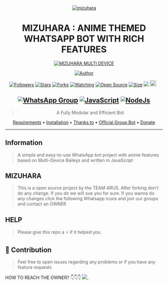 <div align="center">
<a href="https://telegra.ph/file/485d99165388e3e42be7c.jpg"><img src="https://telegra.ph/file/485d99165388e3e42be7c.jpg" alt="mizuhara" border="0"></a>

# **MIZUHARA : ANIME THEMED WHATSAPP BOT WITH RICH FEATURES**

</p>
<p align="center">
<a href="#"><img title="MIZUHARA MULTI DEVICE" src="https://img.shields.io/badge/MIZUHARA MULTI DEVICE-green?colorA=%23ff0000&colorB=%23017e40&style=for-the-badge"></a>
</p>
<p align="center">
<a href="https://github.com/pratyush4932"><img title="Author" src="https://img.shields.io/badge/Author-Pratyush-red.svg?style=for-the-badge&logo=github"></a>
</p>
<p align="center">
<a href="https://github.com/pratyush4932/followers"><img title="Followers" src="https://img.shields.io/github/followers/pratyush4932?color=red&style=flat-square"></a>
<a href="https://github.com/Arus-Bots/Mizuhara/stargazers/"><img title="Stars" src="https://img.shields.io/github/stars/Arus-Bots/Mizuhara?color=blue&style=flat-square"></a>
<a href="https://github.com/Arus-Bots/Mizuhara/network/members"><img title="Forks" src="https://img.shields.io/github/forks/Arus-Bots/Mizuhara?color=red&style=flat-square"></a>
<a href="https://github.com/zeeone-ofc/Alphabot-Md/watchers"><img title="Watching" src="https://img.shields.io/github/watchers/zeeone-ofc/Alphabot-Md?label=Watchers&color=blue&style=flat-square"></a>
<a href="https://github.com/zeeone-ofc/Alphabot-Md"><img title="Open Source" src="https://badges.frapsoft.com/os/v2/open-source.svg?v=103"></a>
<a href="https://github.com/zeeone-ofc/Alphabot-Md/"><img title="Size" src="https://img.shields.io/github/repo-size/zeeone-ofc/Alphabot-Md?style=flat-square&color=green"></a>
<a href="https://hits.seeyoufarm.com"><img src="https://hits.seeyoufarm.com/api/count/incr/badge.svg?url=https%3A%2F%2Fgithub.com%2Fzeeone-ofc%2FAlphabot-Md&count_bg=%2379C83D&title_bg=%23555555&icon=probot.svg&icon_color=%2300FF6D&title=hits&edge_flat=false"/></a>
<a href="https://github.com/zeeone-ofc/Alphabot-Md/graphs/commit-activity"><img height="20" src="https://img.shields.io/badge/Maintained%3F-yes-green.svg"></a>&nbsp;&nbsp;
</p>


## [![WhatsApp Group](https://img.shields.io/badge/WhatsApp-25D366?style=for-the-badge&logo=whatsapp&logoColor=white)](https://chat.whatsapp.com/LN4mY3laHz61S1ybxHBeYd) [![JavaScript](https://img.shields.io/badge/JavaScript-FFFF00?style=for-the-badge&logo=javascript&logoColor=black)](https://js.org/) [![NodeJs](https://img.shields.io/badge/Node.js-43853D?style=for-the-badge&logo=node.js&logoColor=white)](https://nodejs.org/en/)
> A Fully Modular and Efficient Bot <br>

<p align="center">
  <a href="https://github.com/zeeone-ofc/Alphabot-Md#requirements">Requirements</a> •
  <a href="https://github.com/zeeone-ofc/Alphabot-Md#instalasi">Installation</a> •
  <a href="https://github.com/zeeone-ofc/Alphabot-Md#thanks-to">Thanks to</a> •
  <a href="https://github.com/zeeone-ofc/Alphabot-Md#Official-Group"> Official Group Bot</a> •
  <a href="https://github.com/zeeone-ofc/Alphabot-Md#donate">Donate</a>
</p>
</div>


---

## Information
> A simple and easy-to-use WhatsApp bot project with anime features based on Multi-Device Baileys and written in JavaScript

## MIZUHARA
> This is a open source project by the TEAM ARUS. After forking don't do any change. If you do we will sue you for sure. If you wanna do any changes click the following Whatsapp icons and join our groups and contact an OWNER 
 
## HELP
> Please give this repo a ⭐ if it helped you.

## 💪 Contribution

> Feel free to open issues regarding any problems or if you have any feature
    requests

HOW TO REACH THE OWNER? 👇👇👇
   <a href="https://wa.me/918231033230?text=Hi%20I%20Am%20From%20GitHub%20☺️">
    <img src="https://img.shields.io/badge/WhatsApp-25D366?style=for-the-badge&logo=whatsapp&logoColor=white" />
  </a>&nbsp;&nbsp;
